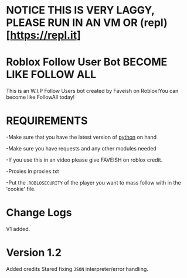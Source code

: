 # NOTICE THIS IS VERY LAGGY, PLEASE RUN IN AN VM OR (repl)[https://repl.it]
# Roblox Follow User Bot BECOME LIKE FOLLOW ALL
This is an W.I.P Follow Users  bot created by Faveish on Roblox!You can become like FollowAll today! 
 # REQUIREMENTS #
 -Make sure that you have the latest version of [python](https://www.python.org/) on hand
 
 -Make sure you have requests and any other modules needed
 
 
 -If you use this in an video please give FAVEISH on roblox credit.
 
 
 
 -Proxies in proxies.txt
 
 
 -Put the .`ROBLOSECURITY` of the player you want to mass follow with in the 'cookie' file.
# Change Logs 

V1 added.
# Version 1.2 
Added credits
Stared fixing `JSON` interpreter/error handling.

